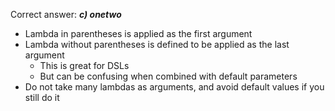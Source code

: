 Correct answer: ***c) onetwo***

* Lambda in parentheses is applied as the first argument
* Lambda without parentheses is defined to be applied as the last argument 
    * This is great for DSLs
    * But can be confusing when combined with default parameters
* Do not take many lambdas as arguments, and avoid default values if you still do it
